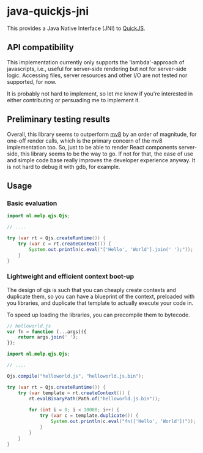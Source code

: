 # java-quickjs-jni

This provides a Java Native Interface (JNI) to
[QuickJS](https://bellard.org/quickjs/).

## API compatibility

This implementation currently only supports the 'lambda'-approach of javascripts,
i.e., useful for server-side rendering but not for server-side logic. Accessing
files, server resources and other I/O are not tested nor supported, for now.

It is probably not hard to implement, so let me know if you're interested in 
either contributing or persuading me to implement it.

## Preliminary testing results

Overall, this library seems to outperform [mv8](https://github.com/drm/mv8) by
an order of magnitude, for one-off render calls, which is the primary concern 
of the mv8 implementation too. So, just to be able to render React components 
server-side, this library seems to be the way to go. If not for that, the ease
of use and simple code base really improves the developer experience anyway.
It is not hard to debug it with gdb, for example.

## Usage

### Basic evaluation
```java
import nl.melp.qjs.Qjs;

// ....

try (var rt = Qjs.createRuntime()) {
    try (var c = rt.createContext()) {
        System.out.println(c.eval("['Hello', 'World'].join(' ');"));
    }
} 
```

### Lightweight and efficient context boot-up

The design of qjs is such that you can cheaply create contexts and duplicate them, 
so you can have a blueprint of the context, preloaded with you libraries, and
duplicate that template to actually execute your code in.

To speed up loading the libraries, you can precompile them to bytecode.

```javascript
// helloworld.js
var fn = function (...args)({
    return args.join(' '); 
});
```

```java
import nl.melp.qjs.Qjs;

// ....

Qjs.compile("helloworld.js", "helloworld.js.bin");

try (var rt = Qjs.createRuntime()) {
	try (var template = rt.createContext()) {
        rt.evalBinaryPath(Path.of("helloworld.js.bin"));
		
        for (int i = 0; i < 10000; i++) {
            try (var c = template.duplicate()) {
                System.out.println(c.eval("fn(['Hello', 'World'])"));
            }
        }
    }
} 
```
